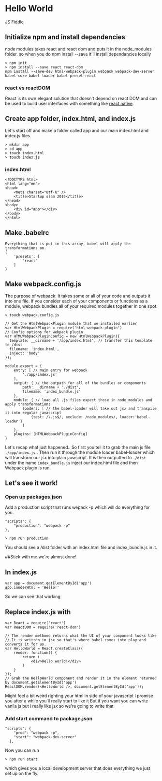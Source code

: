 # Hello World
[JS Fiddle](https://jsfiddle.net/reactjs/69z2wepo/)

## Initialize npm and install dependencies 
node modules takes react and react dom and puts it in the node_modules folder.
so when you do npm install --save it'll install dependancies locally
```
> npm init
> npm install --save react react-dom
npm install --save-dev html-webpack-plugin webpack webpack-dev-server babel-core babel-loader babel-preset-react
```
### react vs reactDOM
React is its own elegant solution that doesn't depend on react DOM and can be used to build user interfaces with something like [react native](https://facebook.github.io/react-native/).

## Create app folder, index.html, and index.js
Let's start off and make a folder called app and our main index.html and index.js files.
```
> mkdir app
> cd app
> touch index.html
> touch index.js
```
### index.html
```
<!DOCTYPE html>
<html lang="en">
<head>
    <meta charset="utf-8" />
	<title>Startup slam 2016</title>
</head>
<body>
	<div id="app"></div>
</body>
</html>
```

## Make .babelrc
```
Everything that is put in this array, babel will apply the transformations on.
{
	'presets': [
		'react'
	]
}
```

## Make webpack.config.js
The purpose of webpack: It takes some or all of your code and outputs it into one file.  If you consider each of your components or functions as a module, webpack bundles all of your required modules together in one spot. 
```
> touch webpack.config.js
```
```
// Get the HtmlWebpackPlugin module that we installed earlier
var HtmlWebpackPlugin = require('html-webpack-plugin')
// Config options for webpack plugin
var HTMLWebpackPluginConfig = new HtmlWebpackPlugin({
  template: __dirname + '/app/index.html', // transfer this template to /dist
  filename: 'index.html',
  inject: 'body'
});

module.export = {
	entry: [ // main entry for webpack
		'./app/index.js'
	],
	output: { // the outpath for all of the bundles or components
		path: __dirname + './dist',
		filename: 'index_bundle.js'
	},
	module: { // load all .js files expect those in node_modules and apply transformations 
		loaders: [ // the babel-loader will take out jsx and transpile it into regular javascript 
			{test: /\.js$/, exclude: /node_modules/, loader:'babel-loader'}
		]
	},
	plugins: [HTMLWebpackPluginConfig]
}
```
Let's recap what just happened.. So first you tell it to grab the main js file `./app/index.js` .  Then run it through the module loader babel-loader which will transform our jsx into plain javascript.  It is then outputted to `./dist` under the name `index_bundle.js` inject our index.html file and then Webpack plugin is run.

## Let's see it work! 
### Open up packages.json
Add a production script that runs wepack -p which will do everything for you.
```
"scripts": {
    "production": "webpack -p"
},
```
```
> npm run production
```
You should see a /dist folder with an index.html file and index_bundle.js in it.

##Stick with me we're almost done!

## In index.js
```
var app = document.getElementById('app')
app.innderHtml = 'Hello!'
```
So we can see that working

## Replace index.js with 
```
var React = require('react')
var ReactDOM = require('react-dom')

// The render methoed returns what the UI of your component looks like
// It is written in jsx so that's where babel comes into play and converts it for us.
var HelloWorld = React.createClass({
	render: function() {
		return (
			<div>Hello world!</div>
		)
	}
});
// Grab the HelloWorld component and render it in the element returned by document.getElementById('app')
ReactDOM.render(<HelloWorld />, document.getElementById('app'));
```

Might feel a bit weird righting your html in side of your javascript 
I promise you after a while you'll really start to like it
But if you want you can write vanila js but i really like jsx so we're going to write that

### Add start command to package.json
```
"scripts": {
    "prod": "webpack -p",
    "start": "webpack-dev-server"
  },
```

Now you can run
```
> npm run start
```
which gives you a local development server that does everything we just set up on the fly. 

